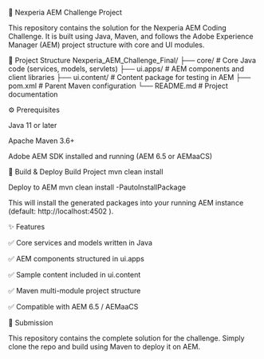 🚀 Nexperia AEM Challenge Project

This repository contains the solution for the Nexperia AEM Coding Challenge.
It is built using Java, Maven, and follows the Adobe Experience Manager (AEM) project structure with core and UI modules.

📂 Project Structure
Nexperia_AEM_Challenge_Final/
├── core/         # Core Java code (services, models, servlets)
├── ui.apps/      # AEM components and client libraries
├── ui.content/   # Content package for testing in AEM
├── pom.xml       # Parent Maven configuration
└── README.md     # Project documentation

⚙️ Prerequisites

Java 11 or later

Apache Maven 3.6+

Adobe AEM SDK installed and running (AEM 6.5 or AEMaaCS)

🔨 Build & Deploy
Build Project
mvn clean install

Deploy to AEM
mvn clean install -PautoInstallPackage


This will install the generated packages into your running AEM instance
(default: http://localhost:4502
).

✨ Features

✅ Core services and models written in Java

✅ AEM components structured in ui.apps

✅ Sample content included in ui.content

✅ Maven multi-module project structure

✅ Compatible with AEM 6.5 / AEMaaCS

📌 Submission

This repository contains the complete solution for the challenge.
Simply clone the repo and build using Maven to deploy it on AEM.
